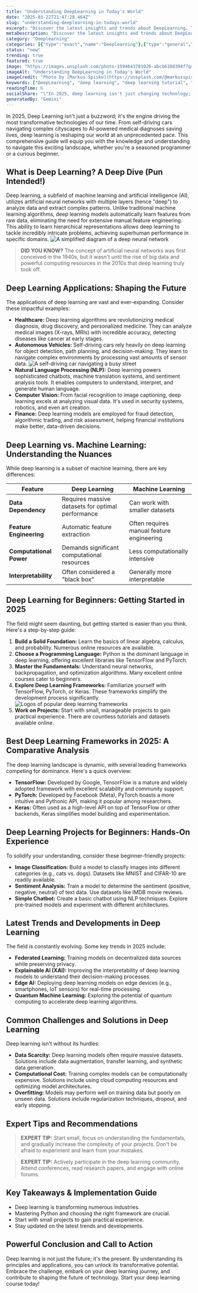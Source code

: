 ```yaml
---
title: "Understanding DeepLearning in Today's World"
date: "2025-03-22T21:47:28.464Z"
slug: "understanding-deeplearning-in-todays-world"
excerpt: "Discover the latest insights and trends about DeepLearning. This comprehensive guide covers everything you need to know about DeepLearning in 2025."
metaDescription: "Discover the latest insights and trends about DeepLearning. This comprehensive guide covers everything you need to know about DeepLearning in 2025."
category: "Deeplearning"
categories: [{"type":"exact","name":"Deeplearning"},{"type":"general","name":"Artificial Intelligence"},{"type":"medium","name":"Machine Learning"},{"type":"specific","name":"Neural Networks"},{"type":"niche","name":"Backpropagation"}]
status: "new"
trending: true
featured: true
image: "https://images.unsplash.com/photo-1594643781026-abcb610d394f?q=85&w=1200&fit=max&fm=webp&auto=compress"
imageAlt: "Understanding DeepLearning in Today's World"
imageCredit: "Photo by [Markus Spiske](https://unsplash.com/@markusspiske) on Unsplash"
keywords: ["DeepLearning", "deep learning", "deep learning tutorial", "deep learning applications", "what is deep learning", "deep learning course", "deep learning for beginners", "best deep learning frameworks", "deep learning vs machine learning", "deep learning projects for beginners"]
readingTime: 6
socialShare: "\"In 2025, deep learning isn't just changing technology; it's fundamentally reshaping how we live, work, and interact with the world.\""
generatedBy: "Gemini"
---
```




In 2025, Deep Learning isn't just a buzzword; it's the engine driving the most transformative technologies of our time. From self-driving cars navigating complex cityscapes to AI-powered medical diagnoses saving lives, deep learning is reshaping our world at an unprecedented pace. This comprehensive guide will equip you with the knowledge and understanding to navigate this exciting landscape, whether you're a seasoned programmer or a curious beginner.

## What is Deep Learning?  A Deep Dive (Pun Intended!)

Deep learning, a subfield of machine learning and artificial intelligence (AI), utilizes artificial neural networks with multiple layers (hence "deep") to analyze data and extract complex patterns.  Unlike traditional machine learning algorithms, deep learning models automatically learn features from raw data, eliminating the need for extensive manual feature engineering. This ability to learn hierarchical representations allows deep learning to tackle incredibly intricate problems, achieving superhuman performance in specific domains. ![A simplified diagram of a deep neural network](https://images.unsplash.com/photo-1451187580459-43490279c0fa?q=85&w=1200&fit=max&fm=webp&auto=compress)

> **DID YOU KNOW?** The concept of artificial neural networks was first conceived in the 1940s, but it wasn't until the rise of big data and powerful computing resources in the 2010s that deep learning truly took off.

## Deep Learning Applications: Shaping the Future

The applications of deep learning are vast and ever-expanding.  Consider these impactful examples:

* **Healthcare:**  Deep learning algorithms are revolutionizing medical diagnosis, drug discovery, and personalized medicine.  They can analyze medical images (X-rays, MRIs) with incredible accuracy, detecting diseases like cancer at early stages.
* **Autonomous Vehicles:** Self-driving cars rely heavily on deep learning for object detection, path planning, and decision-making.  They learn to navigate complex environments by processing vast amounts of sensor data. ![A self-driving car navigating a busy street](https://images.unsplash.com/photo-1484417894907-623942c8ee29?q=85&w=1200&fit=max&fm=webp&auto=compress)
* **Natural Language Processing (NLP):** Deep learning powers sophisticated chatbots, machine translation systems, and sentiment analysis tools. It enables computers to understand, interpret, and generate human language.
* **Computer Vision:**  From facial recognition to image captioning, deep learning excels at analyzing visual data.  It's used in security systems, robotics, and even art creation.
* **Finance:** Deep learning models are employed for fraud detection, algorithmic trading, and risk assessment, helping financial institutions make better, data-driven decisions.

## Deep Learning vs. Machine Learning: Understanding the Nuances

While deep learning is a subset of machine learning, there are key differences:

| Feature          | Deep Learning                               | Machine Learning                             |
|-----------------|-------------------------------------------|---------------------------------------------|
| **Data Dependency** | Requires massive datasets for optimal performance | Can work with smaller datasets                  |
| **Feature Engineering** | Automatic feature extraction               | Often requires manual feature engineering      |
| **Computational Power** | Demands significant computational resources | Less computationally intensive                 |
| **Interpretability** | Often considered a "black box"              | Generally more interpretable                  |

## Deep Learning for Beginners: Getting Started in 2025

The field might seem daunting, but getting started is easier than you think. Here's a step-by-step guide:

1. **Build a Solid Foundation:** Learn the basics of linear algebra, calculus, and probability. Numerous online resources are available.
2. **Choose a Programming Language:** Python is the dominant language in deep learning, offering excellent libraries like TensorFlow and PyTorch.
3. **Master the Fundamentals:** Understand neural networks, backpropagation, and optimization algorithms.  Many excellent online courses cater to beginners.
4. **Explore Deep Learning Frameworks:** Familiarize yourself with TensorFlow, PyTorch, or Keras.  These frameworks simplify the development process significantly. ![Logos of popular deep learning frameworks](https://images.unsplash.com/photo-1517976487492-5750f3195933?q=85&w=1200&fit=max&fm=webp&auto=compress)
5. **Work on Projects:** Start with small, manageable projects to gain practical experience.  There are countless tutorials and datasets available online.

## Best Deep Learning Frameworks in 2025: A Comparative Analysis

The deep learning landscape is dynamic, with several leading frameworks competing for dominance.  Here's a quick overview:

* **TensorFlow:** Developed by Google, TensorFlow is a mature and widely adopted framework with excellent scalability and community support.
* **PyTorch:** Developed by Facebook (Meta), PyTorch boasts a more intuitive and Pythonic API, making it popular among researchers.
* **Keras:**  Often used as a high-level API on top of TensorFlow or other backends, Keras simplifies model building and experimentation.

## Deep Learning Projects for Beginners: Hands-On Experience

To solidify your understanding, consider these beginner-friendly projects:

* **Image Classification:** Build a model to classify images into different categories (e.g., cats vs. dogs). Datasets like MNIST and CIFAR-10 are readily available.
* **Sentiment Analysis:** Train a model to determine the sentiment (positive, negative, neutral) of text data.  Use datasets like IMDB movie reviews.
* **Simple Chatbot:** Create a basic chatbot using NLP techniques.  Explore pre-trained models and experiment with different architectures.

## Latest Trends and Developments in Deep Learning

The field is constantly evolving. Some key trends in 2025 include:

* **Federated Learning:** Training models on decentralized data sources while preserving privacy.
* **Explainable AI (XAI):**  Improving the interpretability of deep learning models to understand their decision-making processes.
* **Edge AI:** Deploying deep learning models on edge devices (e.g., smartphones, IoT sensors) for real-time processing.
* **Quantum Machine Learning:** Exploring the potential of quantum computing to accelerate deep learning algorithms.

## Common Challenges and Solutions in Deep Learning

Deep learning isn't without its hurdles:

* **Data Scarcity:**  Deep learning models often require massive datasets. Solutions include data augmentation, transfer learning, and synthetic data generation.
* **Computational Cost:** Training complex models can be computationally expensive. Solutions include using cloud computing resources and optimizing model architectures.
* **Overfitting:** Models may perform well on training data but poorly on unseen data. Solutions include regularization techniques, dropout, and early stopping.

## Expert Tips and Recommendations

> **EXPERT TIP:** Start small, focus on understanding the fundamentals, and gradually increase the complexity of your projects.  Don't be afraid to experiment and learn from your mistakes.

> **EXPERT TIP:** Actively participate in the deep learning community. Attend conferences, read research papers, and engage with online forums.

## Key Takeaways & Implementation Guide

* Deep learning is transforming numerous industries.
* Mastering Python and choosing the right framework are crucial.
* Start with small projects to gain practical experience.
* Stay updated on the latest trends and developments.

## Powerful Conclusion and Call to Action

Deep learning is not just the future; it's the present. By understanding its principles and applications, you can unlock its transformative potential.  Embrace the challenge, embark on your deep learning journey, and contribute to shaping the future of technology.  Start your deep learning course today!


